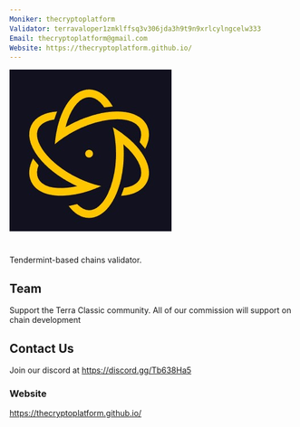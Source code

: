 ```yaml
---
Moniker: thecryptoplatform
Validator: terravaloper1zmklffsq3v306jda3h9t9n9xrlcylngcelw333
Email: thecryptoplatform@gmail.com
Website: https://thecryptoplatform.github.io/
---
```


 ![thecryptoplatformlogo](logo.png)

# <moniker> 
Tendermint-based chains validator.

## Team

Support the Terra Classic community. All of our commission will support on chain development

## Contact Us

Join our discord at https://discord.gg/Tb638Ha5

### Website

https://thecryptoplatform.github.io/
